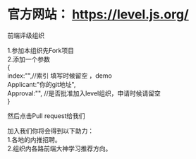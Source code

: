 
# 官方网站：  https://level.js.org/
 
前端评级组织

1.参加本组织先Fork项目   
2.添加一个参数  
{  
index:"",//索引 填写时候留空 ，demo   
Applicant:"你的git地址",  
Approval:"",  //是否批准加入level组织，申请时候请留空    
}      

然后点击Pull request给我们

加入我们你将会得到以下助力：  
1.各地的内推招聘。  
2.组织内各路前端大神学习推荐方向。  
